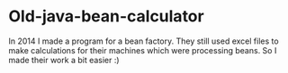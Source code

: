 # Old-java-bean-calculator
In 2014 I made a program for a bean factory. They still used excel files to make calculations for their machines which were processing beans. So I made their work a bit easier :)
